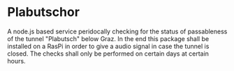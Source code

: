 # Plabutschor
A node.js based service peridocally checking for the status of passableness of the tunnel "Plabutsch" below Graz.
In the end this package shall be installed on a RasPi in order to give a audio signal in case the tunnel is closed.
The checks shall only be performed on certain days at certain hours.
